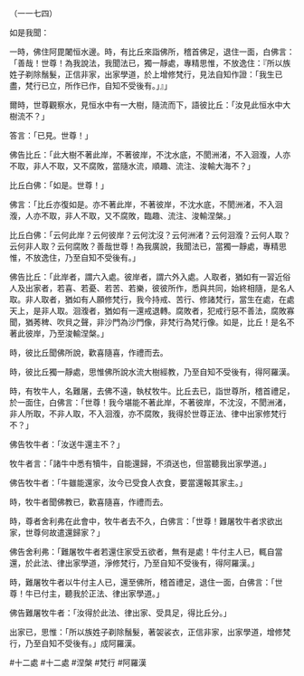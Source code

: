 （一一七四）

如是我聞：

一時，佛住阿毘闍恒水邊。時，有比丘來詣佛所，稽首佛足，退住一面，白佛言：「善哉！世尊！為我說法，我聞法已，獨一靜處，專精思惟，不放逸住：『所以族姓子剃除鬚髮，正信非家，出家學道，於上增修梵行，見法自知作證：「我生已盡，梵行已立，所作已作，自知不受後有。」』」

爾時，世尊觀察水，見恒水中有一大樹，隨流而下，語彼比丘：「汝見此恒水中大樹流不？」

答言：「已見。世尊！」

佛告比丘：「此大樹不著此岸，不著彼岸，不沈水底，不閡洲渚，不入洄澓，人亦不取，非人不取，又不腐敗，當隨水流，順趣、流注、浚輸大海不？」

比丘白佛：「如是。世尊！」

佛言：「比丘亦復如是。亦不著此岸，不著彼岸，不沈水底，不閡洲渚，不入洄澓，人亦不取，非人不取，又不腐敗，臨趣、流注、浚輸涅槃。」

比丘白佛：「云何此岸？云何彼岸？云何沈沒？云何洲渚？云何洄澓？云何人取？云何非人取？云何腐敗？善哉世尊！為我廣說，我聞法已，當獨一靜處，專精思惟，不放逸住，乃至自知不受後有。」

佛告比丘：「此岸者，謂六入處。彼岸者，謂六外入處。人取者，猶如有一習近俗人及出家者，若喜、若憂、若苦、若樂，彼彼所作，悉與共同，始終相隨，是名人取。非人取者，猶如有人願修梵行，我今持戒、苦行、修諸梵行，當生在處，在處天上，是非人取。洄澓者，猶如有一還戒退轉。腐敗者，犯戒行惡不善法，腐敗寡聞，猶莠稗、吹貝之聲，非沙門為沙門像，非梵行為梵行像。如是，比丘！是名不著此彼岸，乃至浚輸涅槃。」

時，彼比丘聞佛所說，歡喜隨喜，作禮而去。

時，彼比丘獨一靜處，思惟佛所說水流大樹經教，乃至自知不受後有，得阿羅漢。

時，有牧牛人，名難屠，去佛不遠，執杖牧牛。比丘去已，詣世尊所，稽首禮足，於一面住，白佛言：「世尊！我今堪能不著此岸，不著彼岸，不沈沒，不閡洲渚，非人所取，不非人取，不入洄澓，亦不腐敗，我得於世尊正法、律中出家修梵行不？」

佛告牧牛者：「汝送牛還主不？」

牧牛者言：「諸牛中悉有犢牛，自能還歸，不須送也，但當聽我出家學道。」

佛告牧牛者：「牛雖能還家，汝今已受食人衣食，要當還報其家主。」

時，牧牛者聞佛教已，歡喜隨喜，作禮而去。

時，尊者舍利弗在此會中，牧牛者去不久，白佛言：「世尊！難屠牧牛者求欲出家，世尊何故遣還歸家？」

佛告舍利弗：「難屠牧牛者若還住家受五欲者，無有是處！牛付主人已，輒自當還，於此法、律出家學道，淨修梵行，乃至自知不受後有，得阿羅漢。」

時，難屠牧牛者以牛付主人已，還至佛所，稽首禮足，退住一面，白佛言：「世尊！牛已付主，聽我於正法、律出家學道。」

佛告難屠牧牛者：「汝得於此法、律出家、受具足，得比丘分。」

出家已，思惟：「所以族姓子剃除鬚髮，著袈裟衣，正信非家，出家學道，增修梵行，乃至自知不受後有。」成阿羅漢。




#十二處
#十二處
#涅槃
#梵行
#阿羅漢

